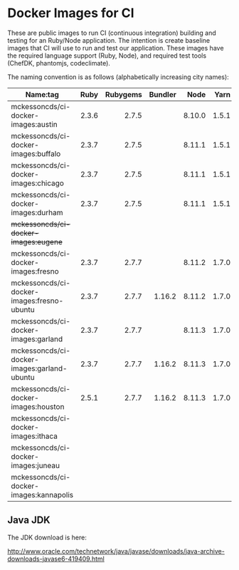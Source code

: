 Docker Images for CI
====================

These are public images to run CI (continuous integration) building and testing for an Ruby/Node application. The intention is create baseline images that CI will use to run and test our application. These images have the required language support (Ruby, Node), and required test tools (ChefDK, phantomjs, codeclimate).

The naming convention is as follows (alphabetically increasing city names):

| Name:tag                                    | Ruby  | Rubygems | Bundler | Node   | Yarn  | ChefDK | JavaJDK |
|---------------------------------------------|------:|---------:|--------:|-------:|------:|-------:|--------:|
| mckessoncds/ci-docker-images:austin         | 2.3.6 |    2.7.5 |         | 8.10.0 | 1.5.1 |  1.6.1 |         |
| mckessoncds/ci-docker-images:buffalo        | 2.3.7 |    2.7.5 |         | 8.11.1 | 1.5.1 |  1.6.1 |         |
| mckessoncds/ci-docker-images:chicago        | 2.3.7 |    2.7.5 |         | 8.11.1 | 1.5.1 | 1.6.11 |         |
| mckessoncds/ci-docker-images:durham         | 2.3.7 |    2.7.5 |         | 8.11.1 | 1.5.1 | 1.6.11 |    6u45 |
| ~~mckessoncds/ci-docker-images:eugene~~     |       |          |         |        |       |        |         |
| mckessoncds/ci-docker-images:fresno         | 2.3.7 |    2.7.7 |         | 8.11.2 | 1.7.0 | 1.6.11 |    6u45 |
| mckessoncds/ci-docker-images:fresno-ubuntu  | 2.3.7 |    2.7.7 |  1.16.2 | 8.11.2 | 1.7.0 | 1.6.11 |    6u45 |
| mckessoncds/ci-docker-images:garland        | 2.3.7 |    2.7.7 |         | 8.11.3 | 1.7.0 | 1.6.11 |    6u45 |
| mckessoncds/ci-docker-images:garland-ubuntu | 2.3.7 |    2.7.7 |  1.16.2 | 8.11.3 | 1.7.0 | 1.6.11 |    6u45 |
| mckessoncds/ci-docker-images:houston        | 2.5.1 |    2.7.7 |  1.16.2 | 8.11.3 | 1.7.0 | 1.6.11 |    6u45 |
| mckessoncds/ci-docker-images:ithaca         |       |          |         |        |       |        |         |
| mckessoncds/ci-docker-images:juneau         |       |          |         |        |       |        |         |
| mckessoncds/ci-docker-images:kannapolis     |       |          |         |        |       |        |         |

Java JDK
--------

The JDK download is here:

http://www.oracle.com/technetwork/java/javase/downloads/java-archive-downloads-javase6-419409.html
